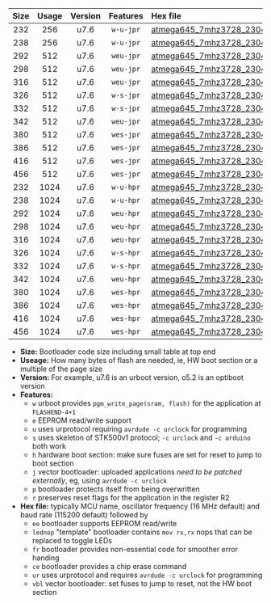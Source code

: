 |Size|Usage|Version|Features|Hex file|
|:-:|:-:|:-:|:-:|:--|
|232|256|u7.6|`w-u-jpr`|[atmega645_7mhz3728_230400bps_ur_vbl.hex](https://raw.githubusercontent.com/stefanrueger/urboot/main/atmega645_7mhz3728_230400bps_ur_vbl.hex)|
|238|256|u7.6|`w-u-jpr`|[atmega645_7mhz3728_230400bps_lednop_ur_vbl.hex](https://raw.githubusercontent.com/stefanrueger/urboot/main/atmega645_7mhz3728_230400bps_lednop_ur_vbl.hex)|
|292|512|u7.6|`weu-jpr`|[atmega645_7mhz3728_230400bps_ee_ur_vbl.hex](https://raw.githubusercontent.com/stefanrueger/urboot/main/atmega645_7mhz3728_230400bps_ee_ur_vbl.hex)|
|298|512|u7.6|`weu-jpr`|[atmega645_7mhz3728_230400bps_ee_lednop_ur_vbl.hex](https://raw.githubusercontent.com/stefanrueger/urboot/main/atmega645_7mhz3728_230400bps_ee_lednop_ur_vbl.hex)|
|316|512|u7.6|`weu-jpr`|[atmega645_7mhz3728_230400bps_ee_lednop_fr_ur_vbl.hex](https://raw.githubusercontent.com/stefanrueger/urboot/main/atmega645_7mhz3728_230400bps_ee_lednop_fr_ur_vbl.hex)|
|326|512|u7.6|`w-s-jpr`|[atmega645_7mhz3728_230400bps_vbl.hex](https://raw.githubusercontent.com/stefanrueger/urboot/main/atmega645_7mhz3728_230400bps_vbl.hex)|
|332|512|u7.6|`w-s-jpr`|[atmega645_7mhz3728_230400bps_lednop_vbl.hex](https://raw.githubusercontent.com/stefanrueger/urboot/main/atmega645_7mhz3728_230400bps_lednop_vbl.hex)|
|342|512|u7.6|`weu-jpr`|[atmega645_7mhz3728_230400bps_ee_lednop_fr_ce_ur_vbl.hex](https://raw.githubusercontent.com/stefanrueger/urboot/main/atmega645_7mhz3728_230400bps_ee_lednop_fr_ce_ur_vbl.hex)|
|380|512|u7.6|`wes-jpr`|[atmega645_7mhz3728_230400bps_ee_vbl.hex](https://raw.githubusercontent.com/stefanrueger/urboot/main/atmega645_7mhz3728_230400bps_ee_vbl.hex)|
|386|512|u7.6|`wes-jpr`|[atmega645_7mhz3728_230400bps_ee_lednop_vbl.hex](https://raw.githubusercontent.com/stefanrueger/urboot/main/atmega645_7mhz3728_230400bps_ee_lednop_vbl.hex)|
|416|512|u7.6|`wes-jpr`|[atmega645_7mhz3728_230400bps_ee_lednop_fr_vbl.hex](https://raw.githubusercontent.com/stefanrueger/urboot/main/atmega645_7mhz3728_230400bps_ee_lednop_fr_vbl.hex)|
|456|512|u7.6|`wes-jpr`|[atmega645_7mhz3728_230400bps_ee_lednop_fr_ce_vbl.hex](https://raw.githubusercontent.com/stefanrueger/urboot/main/atmega645_7mhz3728_230400bps_ee_lednop_fr_ce_vbl.hex)|
|232|1024|u7.6|`w-u-hpr`|[atmega645_7mhz3728_230400bps_ur.hex](https://raw.githubusercontent.com/stefanrueger/urboot/main/atmega645_7mhz3728_230400bps_ur.hex)|
|238|1024|u7.6|`w-u-hpr`|[atmega645_7mhz3728_230400bps_lednop_ur.hex](https://raw.githubusercontent.com/stefanrueger/urboot/main/atmega645_7mhz3728_230400bps_lednop_ur.hex)|
|292|1024|u7.6|`weu-hpr`|[atmega645_7mhz3728_230400bps_ee_ur.hex](https://raw.githubusercontent.com/stefanrueger/urboot/main/atmega645_7mhz3728_230400bps_ee_ur.hex)|
|298|1024|u7.6|`weu-hpr`|[atmega645_7mhz3728_230400bps_ee_lednop_ur.hex](https://raw.githubusercontent.com/stefanrueger/urboot/main/atmega645_7mhz3728_230400bps_ee_lednop_ur.hex)|
|316|1024|u7.6|`weu-hpr`|[atmega645_7mhz3728_230400bps_ee_lednop_fr_ur.hex](https://raw.githubusercontent.com/stefanrueger/urboot/main/atmega645_7mhz3728_230400bps_ee_lednop_fr_ur.hex)|
|326|1024|u7.6|`w-s-hpr`|[atmega645_7mhz3728_230400bps.hex](https://raw.githubusercontent.com/stefanrueger/urboot/main/atmega645_7mhz3728_230400bps.hex)|
|332|1024|u7.6|`w-s-hpr`|[atmega645_7mhz3728_230400bps_lednop.hex](https://raw.githubusercontent.com/stefanrueger/urboot/main/atmega645_7mhz3728_230400bps_lednop.hex)|
|342|1024|u7.6|`weu-hpr`|[atmega645_7mhz3728_230400bps_ee_lednop_fr_ce_ur.hex](https://raw.githubusercontent.com/stefanrueger/urboot/main/atmega645_7mhz3728_230400bps_ee_lednop_fr_ce_ur.hex)|
|380|1024|u7.6|`wes-hpr`|[atmega645_7mhz3728_230400bps_ee.hex](https://raw.githubusercontent.com/stefanrueger/urboot/main/atmega645_7mhz3728_230400bps_ee.hex)|
|386|1024|u7.6|`wes-hpr`|[atmega645_7mhz3728_230400bps_ee_lednop.hex](https://raw.githubusercontent.com/stefanrueger/urboot/main/atmega645_7mhz3728_230400bps_ee_lednop.hex)|
|416|1024|u7.6|`wes-hpr`|[atmega645_7mhz3728_230400bps_ee_lednop_fr.hex](https://raw.githubusercontent.com/stefanrueger/urboot/main/atmega645_7mhz3728_230400bps_ee_lednop_fr.hex)|
|456|1024|u7.6|`wes-hpr`|[atmega645_7mhz3728_230400bps_ee_lednop_fr_ce.hex](https://raw.githubusercontent.com/stefanrueger/urboot/main/atmega645_7mhz3728_230400bps_ee_lednop_fr_ce.hex)|

- **Size:** Bootloader code size including small table at top end
- **Useage:** How many bytes of flash are needed, ie, HW boot section or a multiple of the page size
- **Version:** For example, u7.6 is an urboot version, o5.2 is an optiboot version
- **Features:**
  + `w` urboot provides `pgm_write_page(sram, flash)` for the application at `FLASHEND-4+1`
  + `e` EEPROM read/write support
  + `u` uses urprotocol requiring `avrdude -c urclock` for programming
  + `s` uses skeleton of STK500v1 protocol; `-c urclock` and `-c arduino` both work
  + `h` hardware boot section: make sure fuses are set for reset to jump to boot section
  + `j` vector bootloader: uploaded applications *need to be patched externally*, eg, using `avrdude -c urclock`
  + `p` bootloader protects itself from being overwritten
  + `r` preserves reset flags for the application in the register R2
- **Hex file:** typically MCU name, oscillator frequency (16 MHz default) and baud rate (115200 default) followed by
  + `ee` bootloader supports EEPROM read/write
  + `lednop` "template" bootloader contains `mov rx,rx` nops that can be replaced to toggle LEDs
  + `fr` bootloader provides non-essential code for smoother error handing
  + `ce` bootloader provides a chip erase command
  + `ur` uses urprotocol and requires `avrdude -c urclock` for programming
  + `vbl` vector bootloader: set fuses to jump to reset, not the HW boot section

